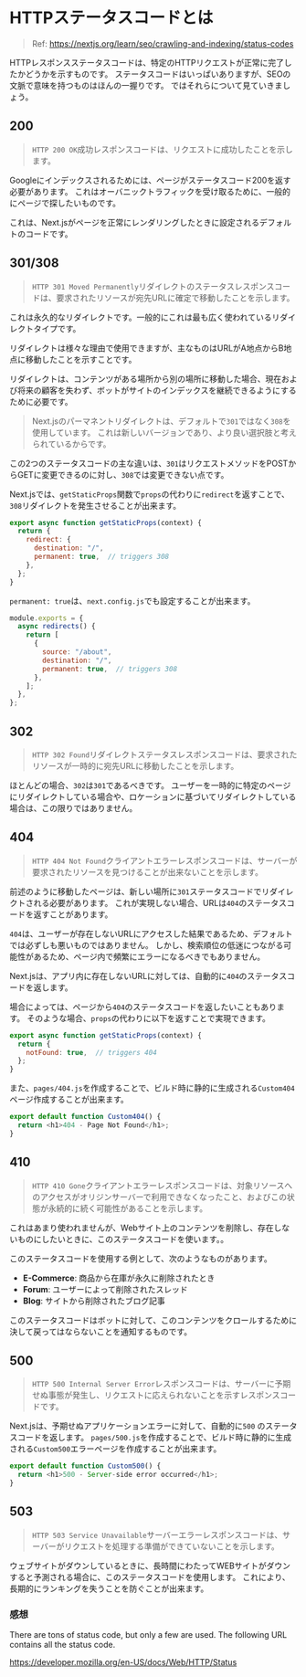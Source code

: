 # HTTPステータスコードとは

> Ref: https://nextjs.org/learn/seo/crawling-and-indexing/status-codes

HTTPレスポンスステータスコードは、特定のHTTPリクエストが正常に完了したかどうかを示すものです。
ステータスコードはいっぱいありますが、SEOの文脈で意味を持つものはほんの一握りです。
ではそれらについて見ていきましょう。

## 200

> `HTTP 200 OK`成功レスポンスコードは、リクエストに成功したことを示します。

Googleにインデックスされるためには、ページがステータスコード200を返す必要があります。
これはオーバニックトラフィックを受け取るために、一般的にページで探したいものです。

これは、Next.jsがページを正常にレンダリングしたときに設定されるデフォルトのコードです。

## 301/308

> `HTTP 301 Moved Permanently`リダイレクトのステータスレスポンスコードは、要求されたリソースが宛先URLに確定で移動したことを示します。

これは永久的なリダイレクトです。一般的にこれは最も広く使われているリダイレクトタイプです。

リダイレクトは様々な理由で使用できますが、主なものはURLがA地点からB地点に移動したことを示すことです。

リダイレクトは、コンテンツがある場所から別の場所に移動した場合、現在および将来の顧客を失わず、ボットがサイトのインデックスを継続できるようにするために必要です。

> Next.jsのパーマネントリダイレクトは、デフォルトで`301`ではなく`308`を使用しています。
> これは新しいバージョンであり、より良い選択肢と考えられているからです。

この2つのステータスコードの主な違いは、`301`はリクエストメソッドをPOSTからGETに変更できるのに対し、`308`では変更できない点です。

Next.jsでは、`getStaticProps`関数で`props`の代わりに`redirect`を返すことで、`308`リダイレクトを発生させることが出来ます。

```javascript
export async function getStaticProps(context) {
  return {
    redirect: {
      destination: "/",
      permanent: true,  // triggers 308
    },
  };
}
```

`permanent: true`は、`next.config.js`でも設定することが出来ます。

```javascript
module.exports = {
  async redirects() {
    return [
      {
        source: "/about",
        destination: "/",
        permanent: true,  // triggers 308
      },
    ];
  },
};
```

## 302

> `HTTP 302 Found`リダイレクトステータスレスポンスコードは、要求されたリソースが一時的に宛先URLに移動したことを示します。

ほとんどの場合、`302`は`301`であるべきです。
ユーザーを一時的に特定のページにリダイレクトしている場合や、ロケーションに基づいてリダイレクトしている場合は、この限りではありません。

## 404

> `HTTP 404 Not Found`クライアントエラーレスポンスコードは、サーバーが要求されたリソースを見つけることが出来ないことを示します。

前述のように移動したページは、新しい場所に`301`ステータスコードでリダイレクトされる必要があります。
これが実現しない場合、URLは`404`のステータスコードを返すことがあります。

`404`は、ユーザーが存在しないURLにアクセスした結果であるため、デフォルトでは必ずしも悪いものではありません。
しかし、検索順位の低迷につながる可能性があるため、ページ内で頻繁にエラーになるべきでもありません。

Next.jsは、アプリ内に存在しないURLに対しては、自動的に`404`のステータスコードを返します。

場合によっては、ページから`404`のステータスコードを返したいこともあります。
そのような場合、`props`の代わりに以下を返すことで実現できます。

```javascript
export async function getStaticProps(context) {
  return {
    notFound: true,  // triggers 404
  };
}
```

また、`pages/404.js`を作成することで、ビルド時に静的に生成される`Custom404`ページ作成することが出来ます。

```javascript
export default function Custom404() {
  return <h1>404 - Page Not Found</h1>;
}
```

## 410

> `HTTP 410 Gone`クライアントエラーレスポンスコードは、対象リソースへのアクセスがオリジンサーバーで利用できなくなったこと、およびこの状態が永続的に続く可能性があることを示します。

これはあまり使われませんが、Webサイト上のコンテンツを削除し、存在しないものにしたいときに、このステータスコードを使います。。

このステータスコードを使用する例として、次のようなものがあります。

- **E-Commerce**: 商品から在庫が永久に削除されたとき
- **Forum**: ユーザーによって削除されたスレッド
- **Blog**: サイトから削除されたブログ記事

このステータスコードはボットに対して、このコンテンツをクロールするために決して戻ってはならないことを通知するものです。

## 500

> `HTTP 500 Internal Server Error`レスポンスコードは、サーバーに予期せぬ事態が発生し、リクエストに応えられないことを示すレスポンスコードです。

Next.jsは、予期せぬアプリケーションエラーに対して、自動的に`500` のステータスコードを返します。
`pages/500.js`を作成することで、ビルド時に静的に生成される`Custom500`エラーページを作成することが出来ます。

```javascript
export default function Custom500() {
  return <h1>500 - Server-side error occurred</h1>;
}
```

## 503

> `HTTP 503 Service Unavailable`サーバーエラーレスポンスコードは、サーバーがリクエストを処理する準備ができていないことを示します。

ウェブサイトがダウンしているときに、長時間にわたってWEBサイトがダウンすると予測される場合に、このステータスコードを使用します。
これにより、長期的にランキングを失うことを防ぐことが出来ます。

### 感想

There are tons of status code, but only a few are used.
The following URL contains all the status code.

https://developer.mozilla.org/en-US/docs/Web/HTTP/Status
